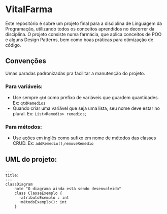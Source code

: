 # VitalFarma

Este repositório é sobre um projeto final para a disciplina de Linguagem da Programação,
utilizando todos os conceitos aprendidos no decorrer da disciplina. O projeto consiste
numa farmácia, que aplica conceitos de POO e alguns Design Patterns, bem como boas práticas
para otimização de código.

## Convenções

Umas paradas padronizadas pra facilitar a manutenção do projeto.

### Para variáveis:
- Use sempre ```qtd``` como prefixo de variáveis que guardem quantidades. Ex: ```qtdRemedios```
- Quando criar uma variável que seja uma lista, seu nome deve estar no plural. Ex: ```List<Remedio> remedios;```

### Para métodos:
- Use ações em inglês como sufixo em nome de métodos das classes CRUD. Ex: ```addRemedio()```,```removeRemedio```

## UML do projeto:
```mermaid
---
title:
---
classDiagram
    note "O diagrama ainda está sendo desenvolvido"
    class ClasseExemplo {
      -atributoExemplo : int
      +métodoExemplo(): int
    }
      
```

